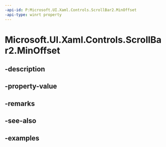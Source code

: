 ```yaml
---
-api-id: P:Microsoft.UI.Xaml.Controls.ScrollBar2.MinOffset
-api-type: winrt property
---
```


<!-- Property syntax.
public double MinOffset { get; }
-->

# Microsoft.UI.Xaml.Controls.ScrollBar2.MinOffset

## -description

## -property-value

## -remarks

## -see-also

## -examples

